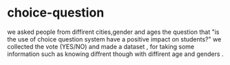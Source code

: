 # choice-question
we asked people from diffirent cities,gender and ages the question that "is the use of choice question system have a positive impact on students?"
we collected the vote (YES/NO) and made a dataset , for taking some information such as knowing diffrent though  with diffirent age and genders .
